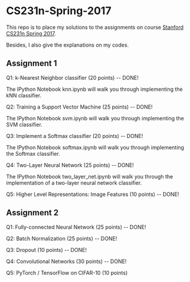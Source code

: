 # CS231n-Spring-2017

This repo is to place my solutions to the assignments on course [Stanford CS231n Spring 2017](http://cs231n.github.io/). 

Besides, I also give the explanations on my codes.

## Assignment 1

Q1: k-Nearest Neighbor classifier (20 points) -- DONE!

The IPython Notebook knn.ipynb will walk you through implementing the kNN classifier.

Q2: Training a Support Vector Machine (25 points) -- DONE!

The IPython Notebook svm.ipynb will walk you through implementing the SVM classifier.

Q3: Implement a Softmax classifier (20 points) -- DONE!

The IPython Notebook softmax.ipynb will walk you through implementing the Softmax classifier.

Q4: Two-Layer Neural Network (25 points) -- DONE!

The IPython Notebook two_layer_net.ipynb will walk you through the implementation of a two-layer neural network classifier.

Q5: Higher Level Representations: Image Features (10 points) -- DONE!

## Assignment 2

Q1: Fully-connected Neural Network (25 points) -- DONE!

Q2: Batch Normalization (25 points) -- DONE!

Q3: Dropout (10 points) -- DONE!

Q4: Convolutional Networks (30 points) -- DONE! 

Q5: PyTorch / TensorFlow on CIFAR-10 (10 points)
